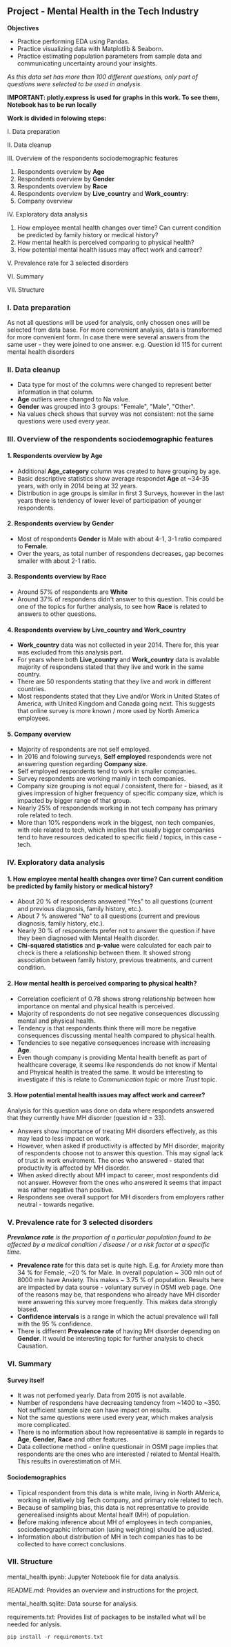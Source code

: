## Project - Mental Health in the Tech Industry

**Objectives**
- Practice performing EDA using Pandas.
- Practice visualizing data with Matplotlib & Seaborn.
- Practice estimating population parameters from sample data and communicating uncertainty around your insights.

*As this data set has more than 100 different questions, only part of questions were selected to be used in analysis.*


**IMPORTANT: plotly.express is used for graphs in this work. To see them, Notebook has to be run locally**


**Work is divided in folowing steps:**

I. Data preparation

II. Data cleanup

III. Overview of the respondents sociodemographic features
1. Respondents overview by **Age**
2. Respondents overview by **Gender**
3. Respondents overview by **Race**
4. Respondents overview by **Live_country** and **Work_country**:
5. Company overview

IV. Exploratory data analysis
1. How employee mental health changes over time? Can current condition be predicted by family history or medical history?
2. How mental health is perceived comparing to physical health?
3. How potential mental health issues may affect work and carreer?

V. Prevalence rate for 3 selected disorders

VI. Summary

VII. Structure

### I. Data preparation
As not all questions will be used for analysis, only chossen ones will be selected from data base. For more convenient analysis, data is transformed for more convenient form. In case there were several answers from the same user - they were joined to one answer. e.g. Question id 115 for current mental health disorders


### II. Data cleanup
- Data type for most of the columns were changed to represent better information in that column.
- **Age** outliers were changed to Na value.
- **Gender** was grouped into 3 groups: "Female", "Male", "Other". 
- Na values check shows that survey was not consistent: not the same questions were used every year.


### III. Overview of the respondents sociodemographic features
#### 1. Respondents overview by **Age**
- Additional **Age_category** column was created to have grouping by age.
- Basic descriptive statistics show average respondet **Age** at ~34-35 years, with only in 2014 being at 32 years.
- Distribution in age groups is similar in first 3 Surveys, however in the last years there is tendency of lower level of participation of younger respondents.

#### 2. Respondents overview by **Gender**
- Most of respondents **Gender** is Male with about 4-1, 3-1 ratio compared to **Female**. 
- Over the years, as total number of respondens decreases, gap becomes smaller with about 2-1 ratio.

#### 3. Respondents overview by **Race**
- Around 57% of respondents are **White**
- Around 37% of respondens didn't answer to this question. This could be one of the topics for further analysis, to see how **Race** is related to answers to other questions.

#### 4. Respondents overview by **Live_country** and **Work_country**
- **Work_country** data was not collected in year 2014. There for, this year was excluded from this analysis part.
- For years where both **Live_country** and **Work_country** data is avalable majority of respondens stated that they live and work in the same country.
- There are 50 respondents stating that they live and work in different countries.
- Most respondents stated that they Live and/or Work in United States of America, with United Kingdom and Canada going next. This suggests that online survey is more known / more used by North America employees.

#### 5. Company overview
- Majority of respondents are not self employed. 
- In 2016 and folowing surveys, **Self employed** respondends were not answering question regarding **Company size**.
- Self employed respondents tend to work in smaller companies.
- Survey respondents are working mainly in tech companies.
- Company size grouping is not equal / consistent, there for - biased, as it gives impression of higher frequency of specific company size, which is impacted by bigger range of that group.
- Nearly 25% of respondends working in not tech company has primary role related to tech. 
- More than 10% respondens work in the biggest, non tech companies, with role related to tech, which implies that usually bigger companies tend to have resources dedicated to specific field / topics, in this case - tech.


### IV. Exploratory data analysis
#### 1. How employee mental health changes over time? Can current condition be predicted by family history or medical history?
- About 20 % of respondents answered "Yes" to all questions (current and previous diagnosis, family history, etc.).
- About 7 % answered "No" to all questions (current and previous diagnosis, family history, etc.).
- Nearly 30 % of respondents prefer not to answer the question if have they been diagnosed with Mental Health disorder.
- **Chi-squared statistics** and **p-value** were calculated for each pair to check is there a relationship between them. It showed strong association between family history, previous treatments, and current condition.

#### 2. How mental health is perceived comparing to physical health?
- Correlation coeficient of 0.78 shows strong relationship between how importance on mental and physical health is perceived.  
- Majority of respondents do not see negative consequences discussing mental and physical health.
- Tendency is that respondents think there will more be negative consequences discussing mental health compared to physical health.
- Tendencies to see negative consequences increase with increasing **Age**.
- Even though company is providing Mental health benefit as part of healthcare coverage, it seems like respondends do not know if Mental and Physical health is treated the same. It would be interesting to investigate if this is relate to *Communication topic* or more *Trust* topic.

#### 3. How potential mental health issues may affect work and carreer?
Analysis for this question was done on data where respondets answered that they currently have MH disorder (question id = 33).
- Answers show importance of treating MH disorders effectively, as this may lead to less impact on work.
- However, when asked if productivity is affected by MH disorder, majority of respondents choose not to answer this question. This may signal lack of trust in work enviroment. The ones who answered - stated that productivity is affected by MH disorder. 
- When asked directly about MH impact to career, most respondents did not answer. However from the ones who answered it seems that impact was rather negative than positive.
- Respondens see overall support for MH disorders from employers rather neutral - towards negative.


### V. Prevalence rate for 3 selected disorders
***Prevalance rate** is the proportion of a particular population found to be affected by a medical condition / disease / or a risk factor at a specific time.*
- **Prevalence rate** for this data set is quite high. E.g. for Anxiety more than 34 % for Female, ~20 % for Male. In overall population ~ 300 mln out of 8000 mln have Anxiety. This makes ~ 3.75 % of population. Results here are impacted by data sourse - voluntary survey in OSMI web page. One of the reasons may be, that respondens who already have MH disorder were answering this survey more frequently. This makes data strongly biased.
- **Confidence intervals** is a range in which the actual prevalence will fall with the 95 % confidence.
- There is different **Prevalence rate** of having MH disorder depending on **Gender**. It would be interesting topic for further analysis to check Causation. 


### VI. Summary
#### Survey itself
- It was not perfomed yearly. Data from 2015 is not available.
- Number of respondens have decreasing tendency from ~1400 to ~350. Not sufficient sample size can have impact on results.
- Not the same questions were used every year, which makes analysis more complicated.
- There is no information about how representative is sample in regards to **Age**, **Gender**, **Race** and other features.
- Data collectione method - online questionair in OSMI page implies that respondents are the ones who are interested / related to Mental Health. This results in overestimation of MH.

#### Sociodemographics
- Tipical respondent from this data is white male, living in North AMerica, working in relatively big Tech company, and primary role related to tech.
- Because of sampling bias, this data is not representative to provide generealised insights about Mental healf (MH) of population.
- Before making inference about MH of employees in tech companies, sociodemographic information (using weighting) should be adjusted. 
- Information about distribution of MH in tech companies has to be collected to have correct conclusions.


### VII. Structure
mental_health.ipynb: Jupyter Notebook file for data analysis.

README.md: Provides an overview and instructions for the project.

mental_health.sqlite: Data sourse for analysis.

requirements.txt: Provides list of packages to be installed what will be needed for anlysis.

```
pip install -r requirements.txt
```